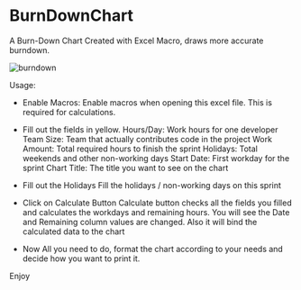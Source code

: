 # BurnDownChart
A Burn-Down Chart Created with Excel Macro, draws more accurate burndown.

![burndown](https://cloud.githubusercontent.com/assets/3882031/10069760/e0d6b808-62b6-11e5-8b64-4c1252f3ed54.png)

Usage:

- Enable Macros: Enable macros when opening this excel file. This is required for calculations.

- Fill out the fields in yellow.
  Hours/Day: Work hours for one developer
  Team Size: Team that actually contributes code in the project
  Work Amount: Total required hours to finish the sprint
  Holidays: Total weekends and other non-working days
  Start Date: First workday for the sprint
  Chart Title: The title you want to see on the chart

- Fill out the Holidays
  Fill the holidays / non-working days on this sprint

- Click on Calculate Button
  Calculate button checks all the fields you filled and calculates the workdays and remaining hours.
  You will see the Date and Remaining column values are changed.
  Also it will bind the calculated data to the chart
  
- Now All you need to do, format the chart according to your needs and decide how you want to print it.

Enjoy
